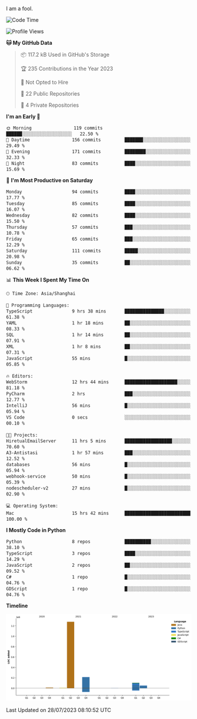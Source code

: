 I am a fool.

<!--START_SECTION:waka-->
![Code Time](http://img.shields.io/badge/Code%20Time-573%20hrs%2030%20mins-blue)

![Profile Views](http://img.shields.io/badge/Profile%20Views-1-blue)

**🐱 My GitHub Data** 

> 📦 117.2 kB Used in GitHub's Storage 
 > 
> 🏆 235 Contributions in the Year 2023
 > 
> 🚫 Not Opted to Hire
 > 
> 📜 22 Public Repositories 
 > 
> 🔑 4 Private Repositories 
 > 
**I'm an Early 🐤** 

```text
🌞 Morning                119 commits         ██████░░░░░░░░░░░░░░░░░░░   22.50 % 
🌆 Daytime                156 commits         ███████░░░░░░░░░░░░░░░░░░   29.49 % 
🌃 Evening                171 commits         ████████░░░░░░░░░░░░░░░░░   32.33 % 
🌙 Night                  83 commits          ████░░░░░░░░░░░░░░░░░░░░░   15.69 % 
```
📅 **I'm Most Productive on Saturday** 

```text
Monday                   94 commits          ████░░░░░░░░░░░░░░░░░░░░░   17.77 % 
Tuesday                  85 commits          ████░░░░░░░░░░░░░░░░░░░░░   16.07 % 
Wednesday                82 commits          ████░░░░░░░░░░░░░░░░░░░░░   15.50 % 
Thursday                 57 commits          ███░░░░░░░░░░░░░░░░░░░░░░   10.78 % 
Friday                   65 commits          ███░░░░░░░░░░░░░░░░░░░░░░   12.29 % 
Saturday                 111 commits         █████░░░░░░░░░░░░░░░░░░░░   20.98 % 
Sunday                   35 commits          ██░░░░░░░░░░░░░░░░░░░░░░░   06.62 % 
```


📊 **This Week I Spent My Time On** 

```text
🕑︎ Time Zone: Asia/Shanghai

💬 Programming Languages: 
TypeScript               9 hrs 38 mins       ███████████████░░░░░░░░░░   61.38 % 
YAML                     1 hr 18 mins        ██░░░░░░░░░░░░░░░░░░░░░░░   08.33 % 
SQL                      1 hr 14 mins        ██░░░░░░░░░░░░░░░░░░░░░░░   07.91 % 
XML                      1 hr 8 mins         ██░░░░░░░░░░░░░░░░░░░░░░░   07.31 % 
JavaScript               55 mins             █░░░░░░░░░░░░░░░░░░░░░░░░   05.85 % 

🔥 Editors: 
WebStorm                 12 hrs 44 mins      ████████████████████░░░░░   81.18 % 
PyCharm                  2 hrs               ███░░░░░░░░░░░░░░░░░░░░░░   12.77 % 
IntelliJ                 56 mins             █░░░░░░░░░░░░░░░░░░░░░░░░   05.94 % 
VS Code                  0 secs              ░░░░░░░░░░░░░░░░░░░░░░░░░   00.10 % 

🐱‍💻 Projects: 
HiretualEmailServer      11 hrs 5 mins       ██████████████████░░░░░░░   70.60 % 
A3-Antistasi             1 hr 57 mins        ███░░░░░░░░░░░░░░░░░░░░░░   12.52 % 
databases                56 mins             █░░░░░░░░░░░░░░░░░░░░░░░░   05.94 % 
webhook-service          50 mins             █░░░░░░░░░░░░░░░░░░░░░░░░   05.39 % 
nodescheduler-v2         27 mins             █░░░░░░░░░░░░░░░░░░░░░░░░   02.90 % 

💻 Operating System: 
Mac                      15 hrs 42 mins      █████████████████████████   100.00 % 
```

**I Mostly Code in Python** 

```text
Python                   8 repos             ██████████░░░░░░░░░░░░░░░   38.10 % 
TypeScript               3 repos             ████░░░░░░░░░░░░░░░░░░░░░   14.29 % 
JavaScript               2 repos             ██░░░░░░░░░░░░░░░░░░░░░░░   09.52 % 
C#                       1 repo              █░░░░░░░░░░░░░░░░░░░░░░░░   04.76 % 
GDScript                 1 repo              █░░░░░░░░░░░░░░░░░░░░░░░░   04.76 % 
```



**Timeline**

![Lines of Code chart](https://raw.githubusercontent.com/VeejaLiu/VeejaLiu/master/assets/bar_graph.png)


 Last Updated on 28/07/2023 08:10:52 UTC
<!--END_SECTION:waka-->
